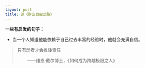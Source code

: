 ```yaml
---
layout: post
title: 读《财富自由之路》
---
```


**一些有启发的句子：**

- 当一个人知道他能依赖于自己过去丰富的经验时，他就会充满自信。

> 只有弱者才会推诿责任
>
> &nbsp;&nbsp;&nbsp;&nbsp;&nbsp;&nbsp;&nbsp;&nbsp;——维恩·戴尔博士，《如何成为跨越极限之人》